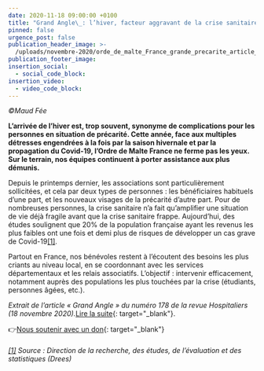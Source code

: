 ```yaml
---
date: 2020-11-18 09:00:00 +0100
title: "Grand Angle\_: l’hiver, facteur aggravant de la crise sanitaire"
pinned: false
urgence_post: false
publication_header_image: >-
  /uploads/novembre-2020/orde_de_malte_France_grande_precarite_article_18112020.jpg
publication_footer_image:
insertion_social:
  - social_code_block:
insertion_video:
  - video_code_block:
---
```


*&copy;Maud Fée*

**L’arrivée de l’hiver est, trop souvent, synonyme de complications pour les personnes en situation de précarité. Cette année, face aux multiples détresses engendrées &agrave; la fois par la saison hivernale et par la propagation du Covid-19, l’Ordre de Malte France ne ferme pas les yeux. Sur le terrain, nos équipes continuent &agrave; porter assistance aux plus démunis.**

Depuis le printemps dernier, les associations sont particuli&egrave;rement sollicitées, et cela par deux types de personnes : les bénéficiaires habituels d’une part, et les nouveaux visages de la précarité d’autre part. Pour de nombreuses personnes, la crise sanitaire n’a fait qu’amplifier une situation de vie déj&agrave; fragile avant que la crise sanitaire frappe. Aujourd’hui, des études soulignent que 20% de la population fran&ccedil;aise ayant les revenus les plus faibles ont une fois et demi plus de risques de développer un cas grave de Covid-19[\[1\]](#_ftn1).

Partout en France, nos bénévoles restent &agrave; l’écoutent des besoins les plus criants au niveau local, en se coordonnant avec les services départementaux et les relais associatifs. L’objectif : intervenir efficacement, notamment aupr&egrave;s des populations les plus touchées par la crise (étudiants, personnes &acirc;gées, etc.).

*Extrait de l’article &laquo; Grand Angle &raquo; du numéro 178 de la revue Hospitaliers (18 novembre 2020).*[Lire la suite](https://www.ordredemaltefrance.org/magazine-hospitaliers/hospitaliers-n-178-novembre-2020){: target="_blank"}.

👉[Nous soutenir avec un don](https://don.ordredemaltefrance.org/?cid=11&amp;reserved_code_origine=Webcovid){: target="_blank"}

###### [\[1\]](#_ftnref1) Source : Direction de la recherche, des études, de l’évaluation et des statistiques (Drees)
